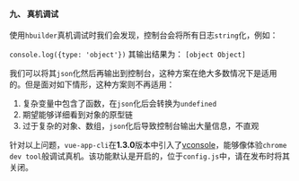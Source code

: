 #### 九、 真机调试

使用`hbuilder`真机调试时我们会发现，控制台会将所有日志`string`化，例如：

`console.log({type: 'object'})`
其输出结果为：
`[object Object]`

我们可以将其`json`化然后再输出到控制台，这种方案在绝大多数情况下是适用的。但是面对如下情形，这种方案则不再适用：

1. 复杂变量中包含了函数，在`json`化后会转换为`undefined`
2. 期望能够详细看到对象的原型链
3. 过于复杂的对象、数组，`json`化后导致控制台输出大量信息，不直观

针对以上问题，`vue-app-cli`在**1.3.0**版本中引入了[vconsole](https://github.com/1335382915/vConsole/blob/dev/README_CN.md)，能够像体验`chrome dev tool`般调试真机。该功能默认是开启的，位于`config.js`中，请在发布时将其关闭。

